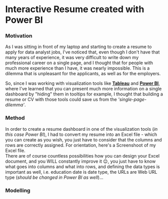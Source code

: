 # Interactive Resume created with Power BI

### Motivation
As I was sitting in front of my laptop and starting to create a resume to apply for data analyst jobs, I've noticed that, even though I don't have that many years of experience, it was very difficult to write down my professional career on a single page, and I thought that for people with much more experience than I have, it was nearly impossible. This is a dilemma that is unpleasant for the applicants, as well as for the employers.  

So, since I was working with visualization tools like [__Tableau__](https://public.tableau.com/) and [__Power BI__](https://powerbi.microsoft.com/), where I've learned that you can present much more information on a single dashboard by "hiding" them in tooltips for example, I thought that building a resume or CV with those tools could save us from the *'single-page-dilemma'*.  

### Method  
In order to create a resume dashboard in one of the visualization tools (*in this case Power BI*), I had to convert my resume into an Excel file - which you can create as you wish, you just have to consider that the columns and rows are correctly assigned. For orientation, here's a Screenshoot of my Excel file.  
There are of course countless possibilities how you can design your Excel document, and you WILL constantly improve it 😉, you just have to know what goes into columns and what into rows, and defining the data types is important as well, i.e. education date is date type, the URLs are Web URL type (*should be changed in Power BI as well*)...  

### Modelling 

